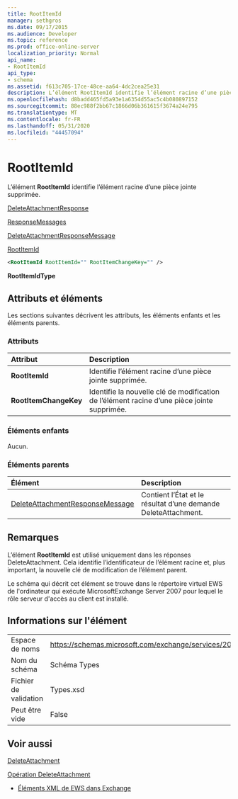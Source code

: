 ```yaml
---
title: RootItemId
manager: sethgros
ms.date: 09/17/2015
ms.audience: Developer
ms.topic: reference
ms.prod: office-online-server
localization_priority: Normal
api_name:
- RootItemId
api_type:
- schema
ms.assetid: f613c705-17ce-48ce-aa64-4dc2cea25e31
description: L’élément RootItemId identifie l’élément racine d’une pièce jointe supprimée.
ms.openlocfilehash: d8badd465fd5a93e1a6354d55ac5c4b080897152
ms.sourcegitcommit: 88ec988f2bb67c1866d06b361615f3674a24e795
ms.translationtype: MT
ms.contentlocale: fr-FR
ms.lasthandoff: 05/31/2020
ms.locfileid: "44457094"
---
```

# <a name="rootitemid"></a>RootItemId

L’élément **RootItemId** identifie l’élément racine d’une pièce jointe supprimée. 
  
[DeleteAttachmentResponse](deleteattachmentresponse.md)
  
[ResponseMessages](responsemessages.md)
  
[DeleteAttachmentResponseMessage](deleteattachmentresponsemessage.md)
  
[RootItemId](rootitemid.md)
  
```xml
<RootItemId RootItemId="" RootItemChangeKey="" />
```

 **RootItemIdType**
## <a name="attributes-and-elements"></a>Attributs et éléments

Les sections suivantes décrivent les attributs, les éléments enfants et les éléments parents.
  
### <a name="attributes"></a>Attributs

|**Attribut**|**Description**|
|:-----|:-----|
|**RootItemId** <br/> |Identifie l’élément racine d’une pièce jointe supprimée.  <br/> |
|**RootItemChangeKey** <br/> |Identifie la nouvelle clé de modification de l’élément racine d’une pièce jointe supprimée.  <br/> |
   
### <a name="child-elements"></a>Éléments enfants

Aucun.
  
### <a name="parent-elements"></a>Éléments parents

|**Élément**|**Description**|
|:-----|:-----|
|[DeleteAttachmentResponseMessage](deleteattachmentresponsemessage.md) <br/> |Contient l’État et le résultat d’une demande DeleteAttachment.  <br/> |
   
## <a name="remarks"></a>Remarques

L’élément **RootItemId** est utilisé uniquement dans les réponses DeleteAttachment. Cela identifie l’identificateur de l’élément racine et, plus important, la nouvelle clé de modification de l’élément parent. 
  
Le schéma qui décrit cet élément se trouve dans le répertoire virtuel EWS de l'ordinateur qui exécute MicrosoftExchange Server 2007 pour lequel le rôle serveur d'accès au client est installé.
  
## <a name="element-information"></a>Informations sur l'élément

|||
|:-----|:-----|
|Espace de noms  <br/> |https://schemas.microsoft.com/exchange/services/2006/types  <br/> |
|Nom du schéma  <br/> |Schéma Types  <br/> |
|Fichier de validation  <br/> |Types.xsd  <br/> |
|Peut être vide  <br/> |False  <br/> |
   
## <a name="see-also"></a>Voir aussi



[DeleteAttachment](deleteattachment.md)
  
[Opération DeleteAttachment](deleteattachment-operation.md)


- [Éléments XML de EWS dans Exchange](ews-xml-elements-in-exchange.md)

